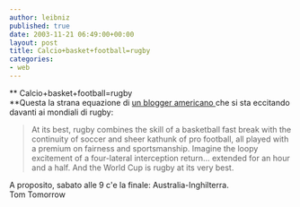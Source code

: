 ```yaml
---
author: leibniz
published: true
date: 2003-11-21 06:49:00+00:00
layout: post
title: Calcio+basket+football=rugby 
categories:
- web
---
```


 **   Calcio+basket+football=rugby   
**Questa la strana equazione di  [ un blogger americano ](http://www.thismodernworld.com/weblog/mtarchives/week_2003_11_09.html#001220)che si sta eccitando davanti ai mondiali di rugby:

>  
> 
>   At its best, rugby combines the skill of a basketball fast break with the continuity of soccer and sheer kathunk of pro football, all played with a premium on fairness and sportsmanship. Imagine the loopy excitement of a four-lateral interception return... extended for an hour and a half. And the World Cup is rugby at its very best.

A proposito,  sabato alle 9 c'e la finale: Australia-Inghilterra.   
Tom Tomorrow
